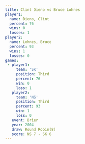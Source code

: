 ```yaml
---
title: Clint Dieno vs Bruce Lohnes
player1:             
  name: Dieno, Clint 
  percent: 76        
  wins: 0            
  losses: 1          
player2:             
  name: Lohnes, Bruce
  percent: 93        
  wins: 1            
  losses: 0          
games:
 - player1:         
     team: 'SK'     
     position: Third
     percent: 76    
     win: 0         
     loss: 1        
   player2:         
     team: 'NS'     
     position: Third
     percent: 93    
     win: 1         
     loss: 0        
   event: Brier        
   year: 2004          
   draw: Round Robin(8)
   score: NS 7 - SK 6  
---
```

